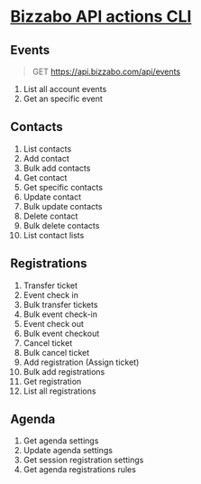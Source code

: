 # [Bizzabo API actions CLI](https://github.com/memosk8/update-reg)

## Events 

 > GET https://api.bizzabo.com/api/events 

 1. List all account events
 2. Get an specific event

## Contacts

01. List contacts
02. Add contact
03. Bulk add contacts
04. Get contact
05. Get specific contacts
06. Update contact
07. Bulk update contacts
08. Delete contact
09. Bulk delete contacts
10. List contact lists

## Registrations

01. Transfer ticket
02. Event check in
03. Bulk transfer tickets
04. Bulk event check-in
05. Event check out
06. Bulk event checkout
07. Cancel ticket
08. Bulk cancel ticket
09. Add registration (Assign ticket)
10. Bulk add registrations
11. Get registration
12. List all registrations

## Agenda

01. Get agenda settings
02. Update agenda settings
03. Get session registration settings
04. Get agenda registrations rules
